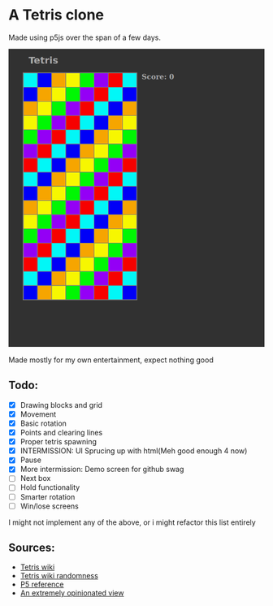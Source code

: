 # A Tetris clone
Made using p5js over the span of a few days.

![Tetris](./TetriDemo.png)

Made mostly for my own entertainment, expect nothing good

## Todo:
- [x] Drawing blocks and grid
- [x] Movement
- [x] Basic rotation
- [x] Points and clearing lines
- [x] Proper tetris spawning
- [x] INTERMISSION: UI Sprucing up with html(Meh good enough 4 now)
- [x] Pause
- [x] More intermission: Demo screen for github swag
- [ ] Next box
- [ ] Hold functionality
- [ ] Smarter rotation
- [ ] Win/lose screens

I might not implement any of the above, or i might refactor this list entirely

## Sources:
- [Tetris wiki](https://tetris.fandom.com/wiki/SRS?file=SRS-pieces.png)  
- [Tetris wiki randomness](https://tetris.fandom.com/wiki/Random_Generator)
- [P5 reference](https://p5js.org/reference/)
- [An extremely opinionated view](https://github.com/mrcpj1998)
